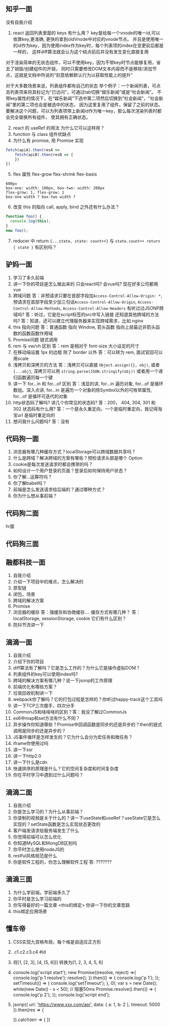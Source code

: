 ## 知乎一面
没有自我介绍
1. react 返回列表里面的 keys 有什么用？
key是给每一个vnode的唯一id,可以依靠key,更准确, 更快的拿到oldVnode中对应的vnode节点。
并且是使用唯一的id作为key，因为使用index作为key时，每个列表项的index在变更前后都是一样的，
这样diff算法就会认为这个结点前后并没有发生变化直接复用

对于渲染简单的无状态组件，可以不使用key，因为不带key时节点能够复用，省去了销毁/创建组件的开销，
同时只需要修改DOM文本内容而不是移除/添加节点，这就是文档中所说的“刻意依赖默认行为以获取性能上的提升”

对于大多数场景来说，列表组件都有自己的状态
举个例子：一个新闻列表，可点击列表项来将其标记为"已访问"，可通过tab切换“娱乐新闻”或是“社会新闻”。
不带key属性的情况下，在“娱乐新闻”下选中第二项然后切换到“社会新闻”，"社会新闻"里的第二项也会是被选中的状态，
因为这里复用了组件，保留了之前的状态。要解决这个问题，可以为列表项带上新闻id作为唯一key，那么每次渲染列表时都会完全替换所有组件，
使其拥有正确状态。

2. react 的 useRef 的用法 为什么它可以这样用？
3. function 与 class 组件优缺点
4. 为什么有 promise, 用 Promise 实现
```js
fetch(apiA).then(resA =>
    fetch(apiB).then(resB => {
    })
})
```
5. flex 属性 flex-grow flex-shrink flex-basis
```
600px
box-one: width: 100px, box-two: width: 200px
flex-grow: 1, flex-grow: 1
box-one width ? box-two width ?
```
6. 改变 this 的指向 call, apply, bind 之外还有什么办法？
```js
function foo() {
  console.log(this);
}
new foo();
```
7. reducer 中 return `{...state, state: count++}` 与 `state.count++ return { state }` 有区别吗？

## 驴妈一面
1. 学习了多久前端
2. 讲一下你的项目是怎么做出来的 只会react吗? 会vue吗? 现在好多公司都用vue
3. 跨域问题 答：非预请求只要在首部字段加`Access-Control-Allow-Origin: *`, 预请求在首部字段至少加三句话`Access-Control-Allow-Origin`, `Access-Control-Allow-Methods`, `Access-Control-Allow-Headers`
有听过过JSONP跨域吗? 答：听过，它是在script标签的src中写入链接
还知道其他跨域的方法吗? 答：知道，还可以建立代理服务器来实现跨域需求，比如 nginx
4. this 指向问题 答：普通函数 指向 Window, 箭头函数 指向上层最近非箭头函数的函数函数作用域
5. Promise问题 链式调用
6. rem 与 vw/vh 区别 答：rem 是相对于 font-size 大小设定的尺寸
7. 在移动端设置 1px 的边框 除了 border 以外 答：可以转为 rem, 面试官回可以用scale
8. 浅拷贝和深拷贝的方法 答：浅拷贝可以直接 `Object.assign({}, obj)`, 或者 `{...obj}`, 深拷贝可以用 `string.parse(JSON.stringify(obj))` 或者用一个递归函数遍历每一个键
9. 讲一下 for...in 和 for...of 区别 答：浅显的讲, for...in 遍历对象, for...of 是循环数组。深入点讲, for...in 是遍历一个对象的除Symbol以外的可枚举属性, for...of 是循环可迭代的对象 
10. http状态码了解吗? 讲几个你常见的状态码? 答：200， 404, 304, 301 和 302 状态码有什么用? 答：一个是永久重定向，一个是临时重定向，我记得淘宝url 是临时重定向的 
10. 想问我什么问题吗? 答：没有

## 代码狗一面
1. 浏览器有哪几种缓存方式？localStorage可以跨域数据共享吗？
2. 什么是跨域？解决跨域的方案有哪些？预检请求头部是哪个 Option
3. cookie是每次发送请求时都会携带的吗？
4. 如何设计一个用户登录的页面？登录后如何保持用户状态？
5. 你了解...运算符吗？
6. 你了解babel吗？
8. 前端是怎么发送请求给后端的？通过哪种方式？
7. 你为什么想从事前端？

## 代码狗二面
hr面

## 代码狗三面

## 融都科技一面
1. 自我介绍
2. 介绍一下项目中的难点，怎么解决的
3. 原型链
4. 闭包，场景
5. 跨域的解决方案
6. Promise
7. 浏览器的缓存 答：强缓存和协商缓存.... 缓存方式有哪几种？ 答：localStorage, sessionStorage, cookie 它们有什么区别？
8. 防抖节流讲一下

## 滴滴一面
1. 自我介绍
2. 介绍下你的项目
3. diff算法有了解吗？它是怎么工作的？为什么它是操作虚拟DOM？
4. 列表组件的key可以使用index吗?
5. 跨域的解决方案有哪几种？说一下jsonp的工作原理
6. 前端优化有哪些方案？
7. 垃圾回收机制讲一下
8. webpack你了解吗？它的打包过程是怎样的？你听过happy-track这个工具吗
9. 讲一下TCP三次握手，四次分手
10. CommonJS和啥啥啥的区别？答：我没了解过CommonJs
11. es6中map和set方法有什么不同？
12. 异步操作你知道哪些？Promise中回调函数是同步的还是异步的？then的链式调用是同步的还是异步的？
13. JS事件循环是怎样发生的？它为什么会分为宏任务和微任务？ 
14. iframe你使用过吗
15. 讲一下ssr
16. 讲一下http2.0
17. 讲一下什么是cdn
18. 快速排序的原理是什么？它的空间复杂度和时间复杂度
19. 你在平时学习中遇到过什么问题吗？

## 滴滴二面
1. 自我介绍
2. 你是怎么学习的？为什么从事前端？
3. 你录制的视频是关于什么的？讲一下useState和useRef？useState它是怎么实现的？setState函数是怎么实现状态更改的
4. 客户端发请求给服务端发生了什么
5. 你觉得前端可以怎么优化
6. 你知道MySQL和MongDB区别吗
7. 你平时怎么使用nodeJS的
8. restful风格规范是什么
9. 你是软件工程的，你怎么理解软件工程 答: ???????

## 滴滴三面
1. 为什么学前端，学前端多久了
2. 你平时是怎么学习前端的
3. 你写得最好的一篇文章 <this的绑定> 你讲一下你的文章思路
4. this绑定应用场景

## 懂车帝
1. CSS实现九宫格布局，每个格是自适应正方形
2. .c1.c2.c3.c4
#id
3. 将[1, [2, 3], [4, [5, 6]]] 转换为[1, 2, 3, 4, 5, 6]
4. console.log('script start');
new Promise((resolve, reject) =>{
    console.log('p 1 resolve');
    resolve();
}).then(() => {
    console.log('p 1');
});
setTimeout(() => {
    console.log('setTimeout');
}, 0);
var s = new Date();
while(new Date() - s < 50); // 阻塞50ms
Promise.resolve().then(() => {
    console.log('p 2');
});
console.log('script end');
5. jsonp({
    url: 'https://www.xxx.com/api',
    data: {
        a: 1,
        b: 2
    },
    timeout: 5000
}).then(res => {
    
    }).catch(err => {
    })